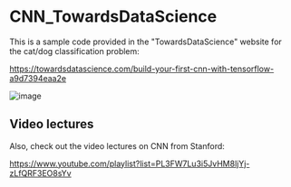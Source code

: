 # CNN_TowardsDataScience

This is a sample code provided in the "TowardsDataScience" website for the cat/dog classification problem:

https://towardsdatascience.com/build-your-first-cnn-with-tensorflow-a9d7394eaa2e

![image](https://user-images.githubusercontent.com/49845008/195989576-40cf56c6-6aae-4409-adc0-e81ac6fc676b.png)

## Video lectures 

Also, check out the video lectures on CNN from Stanford:

https://www.youtube.com/playlist?list=PL3FW7Lu3i5JvHM8ljYj-zLfQRF3EO8sYv
